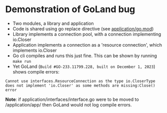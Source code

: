 # Demonstration of GoLand bug

* Two modules, a library and application
* Code is shared using go replace directive (see [application/go.mod](application/go.mod))
* Library implements a connection pool, with a connection implementing io.Closer
* Application implements a connection as a 'resource connection', which implements io.Closer
* Go cli compiles and runs this just fine. This can be shown by running `make run`
* Yet GoLand (`Build #GO-233.11799.228, built on December 1, 2023`) shows compile errors:
```
Cannot use interfaces.ResourceConnection as the type io.CloserType does not implement 'io.Closer' as some methods are missing:Close() error
```

**Note**: if application/interfaces/interface.go were to be moved to /application/app/ then GoLand would not
log compile errors.